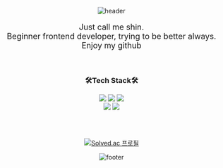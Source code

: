<div align=center>

![header](https://capsule-render.vercel.app/api?type=waving&height=150&text=Hi%20there%20👋&fontAlign=80&fontAlignY=40&&color=timeAuto&fontSize=40)
    

<p align="center" style="font-size:18px">
    Just call me shin.<br>
    Beginner frontend developer, trying to be better always.<br/>
    Enjoy my github
</p>
    
<br/>

<h3 align="center">🛠️Tech Stack🛠️</h3>

<p align="center">
    <a href="https://ko.reactjs.org/"><img src="https://img.shields.io/badge/React-282C34?style=flat&logo=React&logoColor=61DAFB"/></a>
    <a href="https://reactnative.dev/"><img src="https://img.shields.io/badge/React_Native-61DAFB?style=flat&logo=React&logoColor=282c34"/></a>
    <a href="https://nodejs.org/ko/"><img src="https://img.shields.io/badge/Node_Js-ffffff?style=flat&logo=Node.js&logoColor=77b063"/></a>
    <br/>
    <a href="https://developer.mozilla.org/ko/docs/Web/JavaScript"><img src="https://img.shields.io/badge/JavaScript-efd81d?style=flat&logo=JavaScript&logoColor=000000"/></a>
    <a href="https://www.typescriptlang.org/"><img src="https://img.shields.io/badge/Typescript-3178c6?style=flat&logo=TypeScript&logoColor=ffffff"/></a>
 </p>
    
<br/>
<br/>

[![Solved.ac 프로필](http://mazassumnida.wtf/api/v2/generate_badge?boj=gpfqpsxj75)](https://solved.ac/gpfqpsxj75)

![footer](https://capsule-render.vercel.app/api?type=waving&height=150&text=&fontAlign=80&fontAlignY=40&&color=timeAuto&&&section=footer)
    
</div>
